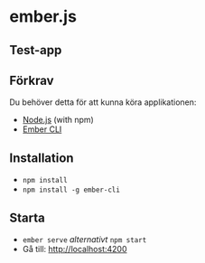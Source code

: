# ember.js
## Test-app

## Förkrav

Du behöver detta för att kunna köra applikationen:

* [Node.js](https://nodejs.org/) (with npm)
* [Ember CLI](https://ember-cli.com/)

## Installation

* `npm install`
* `npm install -g ember-cli`

## Starta

* `ember serve` <em>alternativt</em> `npm start`
* Gå till: [http://localhost:4200](http://localhost:4200)
